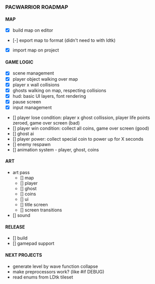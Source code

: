 ### PACWARRIOR ROADMAP

#### MAP

- [x] build map on editor
- [-] export map to format (didn't need to with ldtk)
- [x] import map on project

#### GAME LOGIC

- [x] scene management
- [x] player object walking over map
- [x] player x wall collisions
- [x] ghosts walking on map, respecting collisions
- [x] hud: basic UI layers, font rendering
- [x] pause screen
- [x] input management
- [] player lose condition: player x ghost collission, player life points zeroed, game over screen (bad)
- [] player win condition: collect all coins, game over screen (good)
- [] ghost ai
- [] player power: collect special coin to power up for X seconds
- [] enemy respawn
- [] animation system - player, ghost, coins

#### ART

- art pass
    - [] map
    - [] player
    - [] ghost
    - [] coins
    - [] ui
    - [] title screen
    - [] screen transitions
- [] sound

#### RELEASE

- [] build
- [] gamepad support

#### NEXT PROJECTS

- generate level by wave function collapse
- make preprocessors work? (like #if DEBUG)
- read enums from LDtk tileset